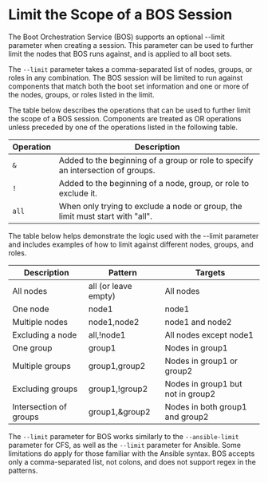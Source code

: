 # Limit the Scope of a BOS Session

The Boot Orchestration Service \(BOS\) supports an optional --limit parameter when creating a session. This parameter can be used to further limit the nodes that BOS runs against, and is applied to all boot sets.

The `--limit` parameter takes a comma-separated list of nodes, groups, or roles in any combination. The BOS session will be limited to run against components that match both the boot set information and one or more of the nodes, groups, or roles listed in the limit.

The table below describes the operations that can be used to further limit the scope of a BOS session. Components are treated as OR operations unless preceded by one of the operations listed in the following table.

|Operation|Description|
|---------|-----------|
|`&`|Added to the beginning of a group or role to specify an intersection of groups.|
|`!`|Added to the beginning of a node, group, or role to exclude it.|
|`all`|When only trying to exclude a node or group, the limit must start with "all".|

The table below helps demonstrate the logic used with the --limit parameter and includes examples of how to limit against different nodes, groups, and roles.

|Description|Pattern|Targets|
|-----------|-------|-------|
|All nodes|all \(or leave empty\)|All nodes|
|One node|node1|node1|
|Multiple nodes|node1,node2|node1 and node2|
|Excluding a node|all,!node1|All nodes except node1|
|One group|group1|Nodes in group1|
|Multiple groups|group1,group2|Nodes in group1 or group2|
|Excluding groups|group1,!group2|Nodes in group1 but not in group2|
|Intersection of groups|group1,&group2|Nodes in both group1 and group2|

The `--limit` parameter for BOS works similarly to the `--ansible-limit` parameter for CFS, as well as the `--limit` parameter for Ansible. Some limitations do apply for those familiar with the Ansible syntax. BOS accepts only a comma-separated list, not colons, and does not support regex in the patterns.

